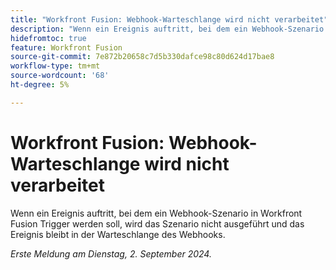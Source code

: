 ```yaml
---
title: "Workfront Fusion: Webhook-Warteschlange wird nicht verarbeitet"
description: "Wenn ein Ereignis auftritt, bei dem ein Webhook-Szenario in Workfront Fusion Trigger werden soll, wird das Szenario nicht ausgeführt und das Ereignis bleibt in der Warteschlange des Webhooks."
hidefromtoc: true
feature: Workfront Fusion
source-git-commit: 7e872b20658c7d5b330dafce98c80d624d17bae8
workflow-type: tm+mt
source-wordcount: '68'
ht-degree: 5%

---
```



# Workfront Fusion: Webhook-Warteschlange wird nicht verarbeitet

Wenn ein Ereignis auftritt, bei dem ein Webhook-Szenario in Workfront Fusion Trigger werden soll, wird das Szenario nicht ausgeführt und das Ereignis bleibt in der Warteschlange des Webhooks.

_Erste Meldung am Dienstag, 2. September 2024._
